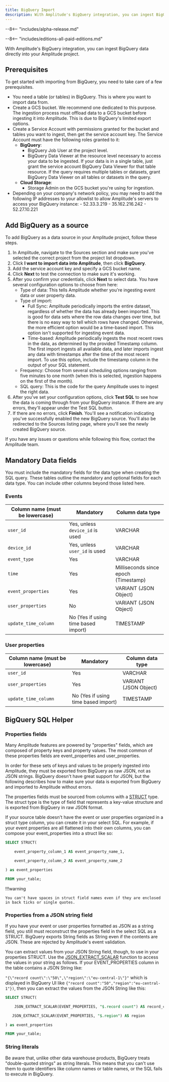 ```yaml
--- 
title: BigQuery Import
description: With Amplitude's BigQuery integration, you can ingest BigQuery data directly into your Amplitude project. 
---
```


--8<-- "includes/alpha-release.md"

--8<-- "includes/editions-all-paid-editions.md"

With Amplitude's BigQuery integration, you can ingest BigQuery data directly into your Amplitude project.

## Prerequisites

To get started with importing from BigQuery, you need to take care of a few prerequisites.

- You need a table (or tables) in BigQuery. This is where you want to import data from.
- Create a GCS bucket. We recommend one dedicated to this purpose. The ingestion process must offload data to a GCS bucket before ingesting it into Amplitude. This is due to BigQuery's limited export options.
- Create a Service Account with permissions granted for the bucket and tables you want to ingest, then get the service account key. The Service Account must have the following roles granted to it:
    - **BigQuery**:
        - BigQuery Job User at the project level.
        - BigQuery Data Viewer at the resource level necessary to access your data to be ingested. If your data is in a single table, just grant the service account BigQuery Data Viewer for that table resource. If the query requires multiple tables or datasets, grant BigQuery Data Viewer on all tables or datasets in the query.
    - **Cloud Storage**:
        - Storage Admin on the GCS bucket you're using for ingestion.
- Depending on your company's network policy, you may need to add the following IP addresses to your allowlist to allow Amplitude's servers to access your BigQuery instance:
      - 52.33.3.219
      - 35.162.216.242
      - 52.27.10.221

## Add BigQuery as a source

To add BigQuery as a data source in your Amplitude project, follow these steps.

1. In Amplitude, navigate to the Sources section and make sure you've selected the correct project from the project list dropdown.
2. Click **I want to import data into Amplitude**, then click **BigQuery**.
3. Add the service account key and specify a GCS bucket name.
4. Click **Next** to test the connection to make sure it's working.
5. After you confirm your credentials, click **Next** to select data. You have several configuration options to choose from here:
      - Type of data: This tells Amplitude whether you're ingesting event data or user property data.
      - Type of import:
           - Full Sync: Amplitude periodically imports the entire dataset, regardless of whether the data has already been imported. This is good for data sets where the row data changes over time, but there is no easy way to tell which rows have changed. Otherwise, the more efficient option would be a time-based import. This option isn't supported for ingesting event data.
           - Time-based: Amplitude periodically ingests the most recent rows in the data, as determined by the provided Timestamp column. The first import ingests all available data, and later imports ingest any data with timestamps after the time of the most recent import. To use this option, include the timestamp column in the output of your SQL statement.
      - Frequency: Choose from several scheduling options ranging from five minutes to one month (when this is selected, ingestion happens on the first of the month).
    - SQL query: This is the code for the query Amplitude uses to ingest the right data.
6. After you've set your configuration options, click **Test SQL** to see how the data is coming through from your BigQuery instance. If there are any errors, they'll appear under the Test SQL button.
7. If there are no errors, click **Finish**. You'll see a notification indicating you've successfully enabled the new BigQuery source. You'll also be redirected to the Sources listing page, where you'll see the newly created BigQuery source.

If you have any issues or questions while following this flow, contact the Amplitude team.

## Mandatory Data fields

You must include the mandatory fields for the data type when creating the SQL query. These tables outline the mandatory and optional fields for each data type. You can include other columns beyond those listed here.

### Events

| Column name (must be lowercase) | Mandatory | Column data type |
|---|---|---|
| `user_id` | Yes, unless `device_id` is used | VARCHAR |
| `device_id` | Yes, unless `user_id` is used | VARCHAR |
| `event_type` | Yes | VARCHAR |
| `time` | Yes | Milliseconds since epoch (Timestamp) |
| `event_properties` | Yes | VARIANT (JSON Object) |
| `user_properties` | No | VARIANT (JSON Object) |
| `update_time_column` | No (Yes if using time based import) | TIMESTAMP |

### User properties

| Column name (must be lowercase) | Mandatory | Column data type |
|---|---|---|
| `user_id` | Yes | VARCHAR |
| `user_properties` | Yes | VARIANT (JSON Object) |
| `update_time_column` | No (Yes if using time based import) | TIMESTAMP |


## BigQuery SQL Helper


### Properties fields

Many Amplitude features are powered by "properties" fields, which are composed of property keys and property values. The most common of these properties fields are event_properties and user_properties.

In order for these sets of keys and values to be properly ingested into Amplitude, they must be exported from BigQuery as raw JSON, not as JSON strings. BigQuery doesn't have great support for JSON, but the following describes how to make sure your data is exported from BigQuery and imported to Amplitude without errors.

The properties fields must be sourced from columns with a [STRUCT](https://cloud.google.com/bigquery/docs/reference/standard-sql/data-types#struct_type) type. The struct type is the type of field that represents a key-value structure and is exported from BigQuery in raw JSON format.

If your source table doesn't have the event or user properties organized in a struct type column, you can create it in your select SQL. For example, if your event properties are all flattened into their own columns, you can compose your event_properties into a struct like so:

```sql
SELECT STRUCT(

    event_property_column_1 AS event_property_name_1,

    event_property_column_2 AS event_property_name_2

) as event_properties

FROM your_table;
```

!!!warning

    You can't have spaces in struct field names even if they are enclosed in back ticks or single quotes.

### Properties from a JSON string field

If you have your event or user properties formatted as JSON as a string field, you still must reconstruct the properties field in the select SQL as a STRUCT. BigQuery exports String fields as String even if the contents are JSON. These are rejected by Amplitude's event validation.

You can extract values from your JSON String field, though, to use in your properties STRUCT. Use the [JSON_EXTRACT_SCALAR](https://cloud.google.com/bigquery/docs/reference/standard-sql/json_functions#json_extract_scalar) function to access the values in your string as follows. If your EVENT_PROPERTIES column in the table contains a JSON String like:

`"{\"record count\":\"50\",\"region\":\"eu-central-1\"}"` which is displayed in BigQuery UI like `{"record count":"50","region":"eu-central-1"})`, then you can extract the values from the JSON String like this:

```sql
SELECT STRUCT(

    JSON_EXTRACT_SCALAR(EVENT_PROPERTIES, "$.record count") AS record_count,

   JSON_EXTRACT_SCALAR(EVENT_PROPERTIES, "$.region") AS region

) as event_properties

FROM your_table;
```

### String literals

Be aware that, unlike other data warehouse products, BigQuery treats "double-quoted strings" as string literals. 
This means that you can't use them to quote identifiers like column names or table names, or the SQL fails to execute in BigQuery.
